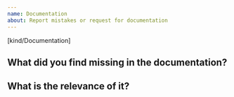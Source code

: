 ```yaml
---
name: Documentation
about: Report mistakes or request for documentation
---
```

[kind/Documentation]

<!--

Welcome! - We kindly ask you to:

  1. Check the documents under https://github.com/openshift/odo/tree/master/docs
  2. Use the google group if you have a question/doubt rather than a documentat mistake or request.

The group is at: https://groups.google.com/a/redhat.com/forum/#!forum/devtools-odo

Thanks for understanding, and for contributing to the project!

-->

## What did you find missing in the documentation?


## What is the relevance of it?


